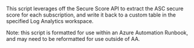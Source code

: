 This script leverages off the Secure Score API to extract the ASC secure score for each subscription, and write it back to a custom table in the specified Log Analytics workspace.

Note: this script is formatted for use within an Azure Automation Runbook, and may need to be reformatted for use outside of AA.